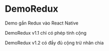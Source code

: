 # DemoRedux
Demo gắn Redux vào React Native

DemoRedux v1.1 chỉ có phép tính cộng

DemoRedux v1.2 có đầy đủ cộng trừ nhân chia


